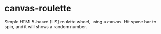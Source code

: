 canvas-roulette
===============

Simple HTML5-based [US] roulette wheel, using a canvas. Hit space bar to spin, and it will shows a random number.
